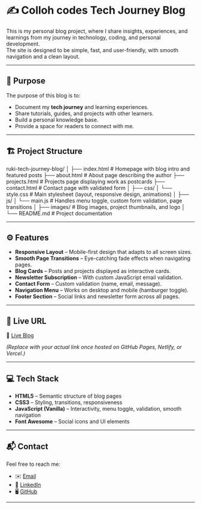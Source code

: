 # ✍️ Colloh codes Tech Journey Blog

This is my personal blog project, where I share insights, experiences, and learnings from my journey in technology, coding, and personal development.  
The site is designed to be simple, fast, and user-friendly, with smooth navigation and a clean layout.

---

## 📌 Purpose
The purpose of this blog is to:
- Document my **tech journey** and learning experiences.  
- Share tutorials, guides, and projects with other learners.  
- Build a personal knowledge base.  
- Provide a space for readers to connect with me.  

---

## 🏗️ Project Structure
ruki-tech-journey-blog/
│
├── index.html # Homepage with blog intro and featured posts
├── about.html # About page describing the author
├── projects.html # Projects page displaying work as postcards
├── contact.html # Contact page with validated form
│
├── css/
│ └── style.css # Main stylesheet (layout, responsive design, animations)
│
├── js/
│ └── main.js # Handles menu toggle, custom form validation, page transitions
│
├── images/ # Blog images, project thumbnails, and logo
│
└── README.md # Project documentation

---

## ⚙️ Features
- **Responsive Layout** – Mobile-first design that adapts to all screen sizes.  
- **Smooth Page Transitions** – Eye-catching fade effects when navigating pages.  
- **Blog Cards** – Posts and projects displayed as interactive cards.  
- **Newsletter Subscription** – With custom JavaScript email validation.  
- **Contact Form** – Custom validation (name, email, message).  
- **Navigation Menu** – Works on desktop and mobile (hamburger toggle).  
- **Footer Section** – Social links and newsletter form across all pages.  

---

## 🚀 Live URL
🔗 [Live Blog](https://your-live-blog-url.com)  

*(Replace with your actual link once hosted on GitHub Pages, Netlify, or Vercel.)*

---

## 💻 Tech Stack
- **HTML5** – Semantic structure of blog pages  
- **CSS3** – Styling, transitions, responsiveness  
- **JavaScript (Vanilla)** – Interactivity, menu toggle, validation, smooth navigation  
- **Font Awesome** – Social icons and UI elements  

---

## 📬 Contact
Feel free to reach me:
- ✉️ [Email](mailto:collinskarani014@gmail.com)  
- 💼 [LinkedIn](https://linkedin.com/in/Collins-Karani)  
- 🖥️ [GitHub](https://github.com/Collins-k14)  

---


